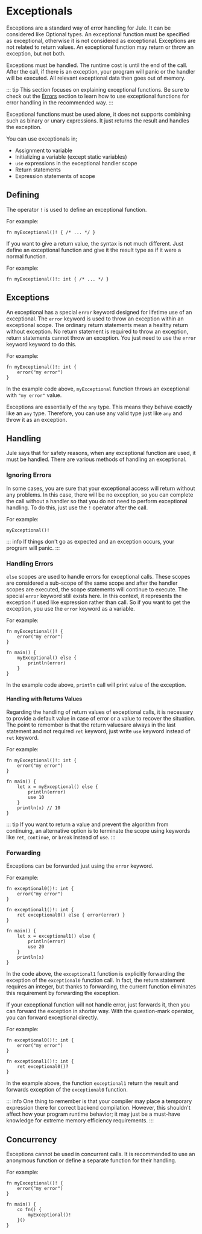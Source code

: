 # Exceptionals

Exceptions are a standard way of error handling for Jule. It can be considered like Optional types. An exceptional function must be specified as exceptional, otherwise it is not considered as exceptional. Exceptions are not related to return values. An exceptional function may return or throw an exception, but not both.

Exceptions must be handled. The runtime cost is until the end of the call. After the call, if there is an exception, your program will panic or the handler will be executed. All relevant exceptional data then goes out of memory.

::: tip
This section focuses on explaining exceptional functions. Be sure to check out the [Errors](/error-handling/errors) section to learn how to use exceptional functions for error handling in the recommended way.
:::

Exceptional functions must be used alone, it does not supports combining such as binary or unary expressions. It just returns the result and handles the exception.

You can use exceptionals in;
- Assignment to variable
- Initializing a variable (except static variables)
- `use` expressions in the exceptional handler scope
- Return statements
- Expression statements of scope

## Defining

The operator `!` is used to define an exceptional function.

For example:
```jule
fn myExceptional()! { /* ... */ }
```

If you want to give a return value, the syntax is not much different. Just define an exceptional function and give it the result type as if it were a normal function.

For example:
```jule
fn myExceptional()!: int { /* ... */ }
```

## Exceptions

An exceptional has a special `error` keyword designed for lifetime use of an exceptional. The `error` keyword is used to throw an exception within an exceptional scope. The ordinary return statements mean a healthy return without exception. No return statement is required to throw an exception, return statements cannot throw an exception. You just need to use the `error` keyword keyword to do this.

For example:
```jule
fn myExceptional()!: int {
    error("my error")
}
```
In the example code above, `myExceptional` function throws an exceptional with `"my error"` value.

Exceptions are essentially of the `any` type. This means they behave exactly like an `any` type. Therefore, you can use any valid type just like `any` and throw it as an exception.

## Handling

Jule says that for safety reasons, when any exceptional function are used, it must be handled. There are various methods of handling an exceptional.

### Ignoring Errors

In some cases, you are sure that your exceptional access will return without any problems. In this case, there will be no exception, so you can complete the call without a handler so that you do not need to perform exceptional handling. To do this, just use the `!` operator after the call.

For example:
```jule
myExceptional()!
```

::: info
If things don't go as expected and an exception occurs, your program will panic.
:::

### Handling Errors

`else` scopes are used to handle errors for exceptional calls. These scopes are considered a sub-scope of the same scope and after the handler scopes are executed, the scope statements will continue to execute. The special `error` keyword still exists here. In this context, it represents the exception if used like expression rather than call. So if you want to get the exception, you use the `error` keyword as a variable.

For example:
```jule
fn myExceptional()! {
	error("my error")
}

fn main() {
	myExceptional() else {
		println(error)
	}
}
```
In the example code above, `println` call will print value of the exception.

#### Handling with Returns Values

Regarding the handling of return values of exceptional calls, it is necessary to provide a default value in case of error or a value to recover the situation. The point to remember is that the return values ​​are always in the last statement and not required `ret` keyword, just write `use` keyword instead of `ret` keyword.

For example:
```jule
fn myExceptional()!: int {
    error("my error")
}

fn main() {
    let x = myExceptional() else {
        println(error)
        use 10
    }
    println(x) // 10
}
```

::: tip
If you want to return a value and prevent the algorithm from continuing, an alternative option is to terminate the scope using keywords like `ret`, `continue`, or `break` instead of `use`.
:::

### Forwarding

Exceptions can be forwarded just using the `error` keyword.

For example:
```jule
fn exceptional0()!: int {
	error("my error")
}

fn exceptional1()!: int {
	ret exceptional0() else { error(error) }
}

fn main() {
	let x = exceptional1() else {
		println(error)
		use 20
	}
	println(x)
}
```

In the code above, the `exceptional1` function is explicitly forwarding the exception of the `exceptional0` function call. In fact, the return statement requires an integer, but thanks to forwarding, the current function eliminates this requirement by forwarding the exception.

If your exceptional function will not handle error, just forwards it, then you can forward the exception in shorter way. With the question-mark operator, you can forward exceptional directly.

For example:
```jule
fn exceptional0()!: int {
	error("my error")
}

fn exceptional1()!: int {
	ret exceptional0()?
}
```
In the example above, the function `exceptional1` return the result and forwards exception of the `exceptional0` function.

::: info
One thing to remember is that your compiler may place a temporary expression there for correct backend compilation. However, this shouldn't affect how your program runtime behavior; it may just be a must-have knowledge for extreme memory efficiency requirements.
:::

## Concurrency

Exceptions cannot be used in concurrent calls. It is recommended to use an anonymous function or define a separate function for their handling.

For example:

```jule
fn myExceptional()! {
    error("my error")
}

fn main() {
    co fn() {
        myExceptional()!
    }()
}
```
